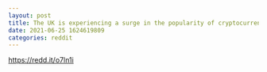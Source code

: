 ```yaml
--- 
layout: post 
title: The UK is experiencing a surge in the popularity of cryptocurrencies, showing that there is a new era of digital payment turning this country into a potential crypto-oasis. 
date: 2021-06-25 1624619809 
categories: reddit 
--- 
```

https://redd.it/o7ln1i